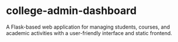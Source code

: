 # college-admin-dashboard
A Flask-based web application for managing students, courses, and academic activities with a user-friendly interface and static frontend.
